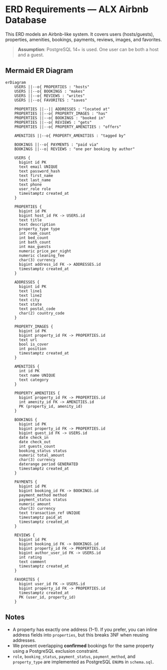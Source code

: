 
# ERD Requirements — ALX Airbnb Database

This ERD models an Airbnb-like system. It covers users (hosts/guests), properties, amenities, bookings, payments, reviews, images, and favorites.

> **Assumption**: PostgreSQL 14+ is used. One user can be both a host and a guest.

## Mermaid ER Diagram
```mermaid
erDiagram
    USERS ||--o{ PROPERTIES : "hosts"
    USERS ||--o{ BOOKINGS : "makes"
    USERS ||--o{ REVIEWS : "writes"
    USERS ||--o{ FAVORITES : "saves"

    PROPERTIES ||--|| ADDRESSES : "located at"
    PROPERTIES ||--o{ PROPERTY_IMAGES : "has"
    PROPERTIES ||--o{ BOOKINGS : "booked in"
    PROPERTIES ||--o{ REVIEWS : "gets"
    PROPERTIES ||--o{ PROPERTY_AMENITIES : "offers"

    AMENITIES ||--o{ PROPERTY_AMENITIES : "tagged by"

    BOOKINGS ||--o{ PAYMENTS : "paid via"
    BOOKINGS ||--o| REVIEWS : "one per booking by author"

    USERS {
      bigint id PK
      text email UNIQUE
      text password_hash
      text first_name
      text last_name
      text phone
      user_role role
      timestamptz created_at
    }

    PROPERTIES {
      bigint id PK
      bigint host_id FK -> USERS.id
      text title
      text description
      property_type type
      int room_count
      int bed_count
      int bath_count
      int max_guests
      numeric price_per_night
      numeric cleaning_fee
      char(3) currency
      bigint address_id FK -> ADDRESSES.id
      timestamptz created_at
    }

    ADDRESSES {
      bigint id PK
      text line1
      text line2
      text city
      text state
      text postal_code
      char(2) country_code
    }

    PROPERTY_IMAGES {
      bigint id PK
      bigint property_id FK -> PROPERTIES.id
      text url
      bool is_cover
      int position
      timestamptz created_at
    }

    AMENITIES {
      int id PK
      text name UNIQUE
      text category
    }

    PROPERTY_AMENITIES {
      bigint property_id FK -> PROPERTIES.id
      int amenity_id FK -> AMENITIES.id
      PK (property_id, amenity_id)
    }

    BOOKINGS {
      bigint id PK
      bigint property_id FK -> PROPERTIES.id
      bigint guest_id FK -> USERS.id
      date check_in
      date check_out
      int guests_count
      booking_status status
      numeric total_amount
      char(3) currency
      daterange period GENERATED
      timestamptz created_at
    }

    PAYMENTS {
      bigint id PK
      bigint booking_id FK -> BOOKINGS.id
      payment_method method
      payment_status status
      numeric amount
      char(3) currency
      text transaction_ref UNIQUE
      timestamptz paid_at
      timestamptz created_at
    }

    REVIEWS {
      bigint id PK
      bigint booking_id FK -> BOOKINGS.id
      bigint property_id FK -> PROPERTIES.id
      bigint author_user_id FK -> USERS.id
      int rating
      text comment
      timestamptz created_at
    }

    FAVORITES {
      bigint user_id FK -> USERS.id
      bigint property_id FK -> PROPERTIES.id
      timestamptz created_at
      PK (user_id, property_id)
    }
```

## Notes
- A property has exactly one address (1–1). If you prefer, you can inline address fields into `properties`, but this breaks 3NF when reusing addresses.
- We prevent overlapping **confirmed** bookings for the same property using a PostgreSQL exclusion constraint.
- `role`, `booking_status`, `payment_status`, `payment_method`, and `property_type` are implemented as PostgreSQL `ENUM`s in `schema.sql`.

